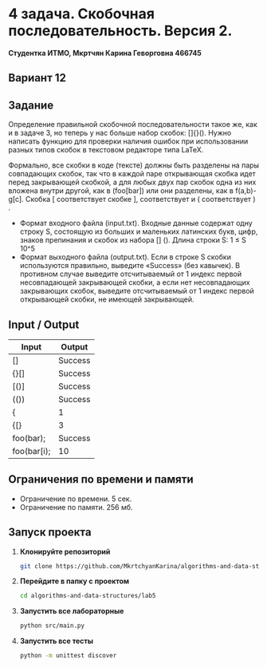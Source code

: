 # 4 задача. Скобочная последовательность. Версия 2.
**Студентка ИТМО,  Мкртчян Карина Геворговна  466745**  

## Вариант 12

## Задание 
Определение правильной скобочной последовательности такое же, как и в
задаче 3, но теперь у нас больше набор скобок: []{}().
Нужно написать функцию для проверки наличия ошибок при использовании
разных типов скобок в текстовом редакторе типа LaTeX.

Формально, все скобки в коде (тексте) должны быть разделены на пары совпадающих скобок, так что в каждой паре открывающая скобка идет перед закрывающей скобкой, а для любых двух пар скобок одна из них вложена внутри другой,
как в (foo[bar]) или они разделены, как в f(a,b)-g[c]. Скобка [ соответствует
скобке ], соответствует и ( соответствует ) .
- Формат входного файла (input.txt). Входные данные содержат одну строку S, состоящую из больших и маленьких латинских букв, цифр, знаков
препинания и скобок из набора [] (). Длина строки S: 1 ≤ S 10^5
- Формат выходного файла (output.txt). Если в строке S скобки используются правильно, выведите «Success» (без кавычек). В противном случае
выведите отсчитываемый от 1 индекс первой несовпадающей закрывающей
скобки, а если нет несовпадающих закрывающих скобок, выведите отсчитываемый от 1 индекс первой открывающей скобки, не имеющей закрывающей.

## Input / Output 

| Input        | Output  |
|--------------|---------|
| []           | Success |
| {}[]         | Success |
| [()]         | Success |
| (())         | Success |
| {            | 1       |
| {[}          | 3       |
| foo(bar);    | Success |
| foo(bar[i);  | 10      |



## Ограничения по времени и памяти

- Ограничение по времени. 5 сек.
- Ограничение по памяти. 256 мб.


## Запуск проекта
1. **Клонируйте репозиторий**
   ```bash
   git clone https://github.com/MkrtchyanKarina/algorithms-and-data-structures.git
   ```
2. **Перейдите в папку с проектом**
   ```bash
   cd algorithms-and-data-structures/lab5
   ```
3. **Запустить все лабораторные**
    ```bash
   python src/main.py
   ```
4. **Запустить все тесты**
    ```bash
   python -m unittest discover
   ```